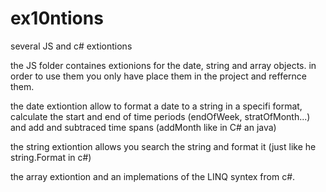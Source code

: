 # ex10ntions
several JS and c# extiontions

the JS folder containes extionions for the date, string and array objects.
in order to use them you only have place them in the project and reffernce them.

the date extiontion allow to format a date to a string in a specifi format, calculate the start and end of time periods
(endOfWeek, stratOfMonth...) and add and subtraced time spans (addMonth like in C# an java)

the string extiontion allows you search the string and format it (just like he string.Format in c#)

the array extiontion and an implemations of the LINQ syntex from c#. 

